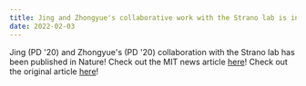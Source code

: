 ```yaml
---
title: Jing and Zhongyue's collaborative work with the Strano lab is in Nature
date: 2022-02-03
---
```


Jing (PD '20) and Zhongyue's (PD '20) collaboration with the Strano lab has been published in Nature! Check out the MIT news article [here](https://news.mit.edu/2022/polymer-lightweight-material-2d-0202)! Check out the original article [here](https://www.nature.com/articles/s41586-021-04296-3)!


<!--more-->
